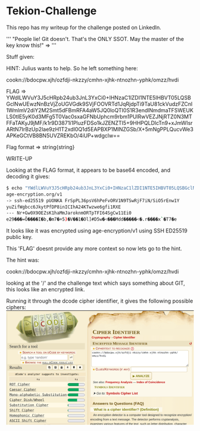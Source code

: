 # Tekion-Challenge

This repo has my writeup for the challenge posted on LinkedIn.

'''
"People lie! Git doesn't. That's the ONLY SSOT. May the master of the key know this!" =>
'''

Stuff given:

HINT:
Julius wants to help. So he left something here:

cookn://bdocpw.xjh/ozfdji-nkzzy/cmhn-xjhk-ntnozhn-yphk/omzz/hvdi

FLAG =>
YWdlLWVuY3J5cHRpb24ub3JnL3YxCi0+IHNzaC1lZDI1NTE5IHBVT05LQSBGclNwUEwzNnBzVjZoUGVGdk9SVjFOOVRTd1JqRjdpTi9TaU81ckVudzFZCnl1WmlmV2diY2M2Smt5dFBmRFA4aW5JQ0loQTI0S1R3endlNmdmaTFSWEUKLS0tIE5yK0d3MFg5T0Vac0sxaGFNbUphcm9rbm1PUlRwVEZJNjRTZ0N3MTFFaTAKyJ9jMF/k1r9D3871i1PluzFDSo1kJZENZTI5+9HHPQLDlcTn9+xJmWIsrARtN7IrBzUp2lae9zH1T2xdI0Q1d5EAPBXP1MlNZGSb/X+5mNgPPLQucvWe3APKeGCtVB8BN5UVZREKbO/4iUP+wdgclw==

Flag format => string{string}

WRITE-UP

Looking at the FLAG format, it appears to be base64 encoded, and decoding it gives:

```bash
$ echo "YWdlLWVuY3J5cHRpb24ub3JnL3YxCi0+IHNzaC1lZDI1NTE5IHBVT05LQSBGclNwUEwzNnBzVjZoUGVGdk9SVjFOOVRTd1JqRjdpTi9TaU81ckVudzFZCnl1WmlmV2diY2M2Smt5dFBmRFA4aW5JQ0loQTI0S1R3endlNmdmaTFSWEUKLS0tIE5yK0d3MFg5T0Vac0sxaGFNbUphcm9rbm1PUlRwVEZJNjRTZ0N3MTFFaTAKyJ9jMF/k1r9D3871i1PluzFDSo1kJZENZTI5+9HHPQLDlcTn9+xJmWIsrARtN7IrBzUp2lae9zH1T2xdI0Q1d5EAPBXP1MlNZGSb/X+5mNgPPLQucvWe3APKeGCtVB8BN5UVZREKbO/4iUP+wdgclw==" | base64 -d
age-encryption.org/v1
-> ssh-ed25519 pUONKA FrSpPL36psV6hPeFvORV1N9TSwRjF7iN/SiO5rEnw1Y
yuZifWgbcc6JkytPfDP8inICIhA24KTwzwe6gfi1RXE
--- Nr+Gw0X9OEZsK1haMmJaroknmORTpTFI64SgCw11Ei0
e29���=Õ����I�b,�m7�+5)�V��1�Ol]#D5w�<���Mdd�����<�.r����x`�T7�e

```

It looks like it was encrypted using age-encryption/v1 using SSH ED25519 public key.

This 'FLAG' doesnt provide any more context so now lets go to the hint.

The hint was:

cookn://bdocpw.xjh/ozfdji-nkzzy/cmhn-xjhk-ntnozhn-yphk/omzz/hvdi

looking at the '/' and the challenge text which says something about GIT, this looks like an encrypted link.

Running it through the dcode cipher identifier, it gives the following possible ciphers:
![](./images/dcode-identify.png)

